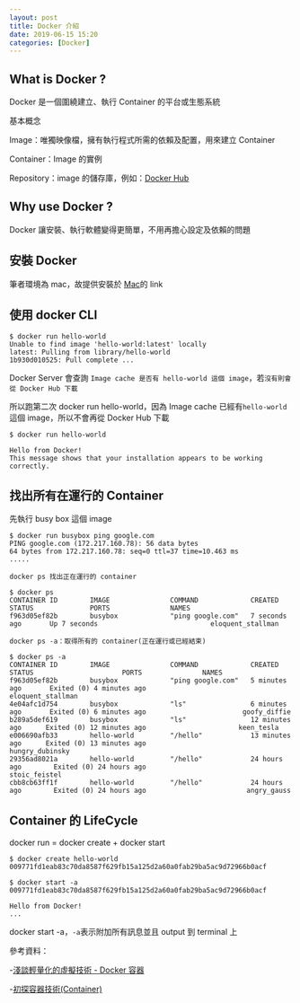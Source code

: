 ```yaml
---
layout: post
title: Docker 介紹
date: 2019-06-15 15:20
categories: [Docker]
---
```


## What is Docker ?

Docker 是一個圍繞建立、執行 Container 的平台或生態系統

基本概念

Image：唯獨映像檔，擁有執行程式所需的依賴及配置，用來建立 Container

Container：Image 的實例

Repository：image 的儲存庫，例如：[Docker Hub](https://hub.docker.com/)

## Why use Docker ?

Docker 讓安裝、執行軟體變得更簡單，不用再擔心設定及依賴的問題

## 安裝 Docker

筆者環境為 mac，故提供安裝於 [Mac](https://docs.docker.com/docker-for-mac/install/)的 link

## 使用 docker CLI

```shell
$ docker run hello-world
Unable to find image 'hello-world:latest' locally
latest: Pulling from library/hello-world
1b930d010525: Pull complete ...
```

Docker Server 會查詢 `Image cache 是否有 hello-world 這個 image`，若`沒有則會從 Docker Hub 下載`

所以跑第二次 docker run hello-world，因為 Image cache 已經有`hello-world`這個 image，所以不會再從 Docker Hub 下載

```shell
$ docker run hello-world

Hello from Docker!
This message shows that your installation appears to be working correctly.
```

## 找出所有在運行的 Container

先執行 busy box 這個 image

```shell
$ docker run busybox ping google.com
PING google.com (172.217.160.78): 56 data bytes
64 bytes from 172.217.160.78: seq=0 ttl=37 time=10.463 ms
.....
```

`docker ps 找出正在運行的 container`

```shell
$ docker ps
CONTAINER ID        IMAGE               COMMAND             CREATED             STATUS              PORTS               NAMES
f963d05ef82b        busybox             "ping google.com"   7 seconds ago       Up 7 seconds                            eloquent_stallman

```

`docker ps -a：取得所有的 container(正在運行或已經結束)`

```shell
$ docker ps -a
CONTAINER ID        IMAGE               COMMAND             CREATED             STATUS                      PORTS               NAMES
f963d05ef82b        busybox             "ping google.com"   5 minutes ago       Exited (0) 4 minutes ago                        eloquent_stallman
4e04afc1d754        busybox             "ls"                6 minutes ago       Exited (0) 6 minutes ago                        goofy_diffie
b289a5def619        busybox             "ls"                12 minutes ago      Exited (0) 12 minutes ago                       keen_tesla
e006690afb33        hello-world         "/hello"            13 minutes ago      Exited (0) 13 minutes ago                       hungry_dubinsky
29356ad8021a        hello-world         "/hello"            24 hours ago        Exited (0) 24 hours ago                         stoic_feistel
cbb8cb63ff1f        hello-world         "/hello"            24 hours ago        Exited (0) 24 hours ago                         angry_gauss

```

## Container 的 LifeCycle

docker run = docker create + docker start

```shell
$ docker create hello-world
009771fd1eab83c70da8587f629fb15a125d2a60a0fab29ba5ac9d72966b0acf

$ docker start -a 009771fd1eab83c70da8587f629fb15a125d2a60a0fab29ba5ac9d72966b0acf

Hello from Docker!
...
```

docker start -a，`-a`表示附加所有訊息並且 output 到 terminal 上

參考資料：

-[淺談輕量化的虛擬技術 - Docker 容器](http://www.cc.ntu.edu.tw/chinese/epaper/0036/20160321_3611.html)

-[初探容器技術(Container)](https://blog.yowko.com/container/)
